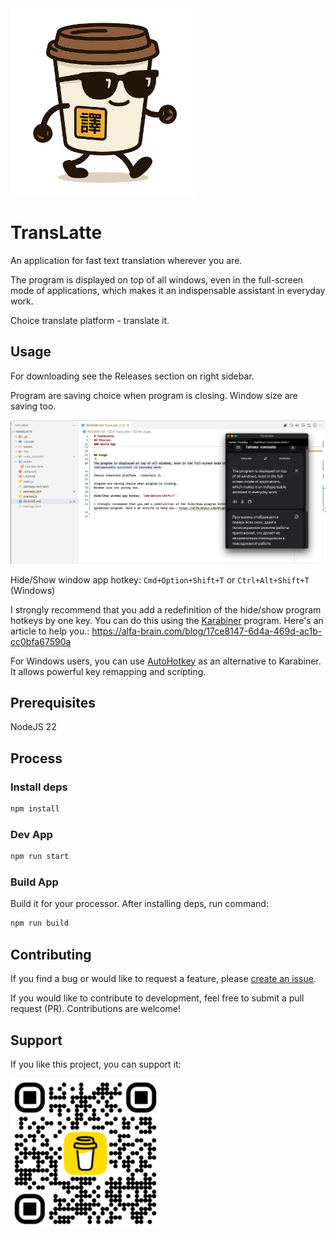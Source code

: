 <img src="assets/icon.png" alt="TransLatte Icon" width="300"/>

# TransLatte

An application for fast text translation wherever you are.

The program is displayed on top of all windows, even in the full-screen mode of applications, which makes it an indispensable assistant in everyday work.

Choice translate platform - translate it.

## Usage

For downloading see the Releases section on right sidebar.

Program are saving choice when program is closing.
Window size are saving too.

![TransLatte Icon](assets/example.jpg)

Hide/Show window app hotkey: `Cmd+Option+Shift+T` or `Ctrl+Alt+Shift+T` (Windows)

I strongly recommend that you add a redefinition of the hide/show program hotkeys by one key. You can do this using the [Karabiner](https://karabiner-elements.pqrs.org/) program. Here's an article to help you.: <https://alfa-brain.com/blog/17ce8147-6d4a-469d-ac1b-cc0bfa67590a>

For Windows users, you can use [AutoHotkey](https://www.autohotkey.com/) as an alternative to Karabiner. It allows powerful key remapping and scripting.

## Prerequisites

NodeJS 22

## Process

### Install deps

```sh
npm install
```

### Dev App

```sh
npm run start
```

### Build App

Build it for your processor.
After installing deps, run command:

```sh
npm run build
```

## Contributing

If you find a bug or would like to request a feature, please [create an issue](https://github.com/hydrock/translatte/issues).

If you would like to contribute to development, feel free to submit a pull request (PR). Contributions are welcome!

## Support

If you like this project, you can support it:

<img src="assets/bmc_qr.png" alt="TransLatte Icon" width="240"/>
